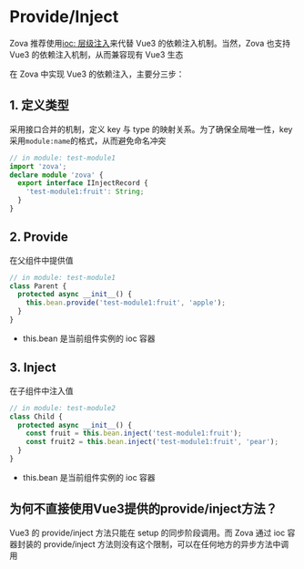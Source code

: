 # Provide/Inject

Zova 推荐使用[ioc: 层级注入](../essentials/ioc/inject.md#hierarchical-injection)来代替 Vue3 的依赖注入机制。当然，Zova 也支持 Vue3 的依赖注入机制，从而兼容现有 Vue3 生态

在 Zova 中实现 Vue3 的依赖注入，主要分三步：

## 1. 定义类型

采用接口合并的机制，定义 key 与 type 的映射关系。为了确保全局唯一性，key 采用`module:name`的格式，从而避免命名冲突

```typescript
// in module: test-module1
import 'zova';
declare module 'zova' {
  export interface IInjectRecord {
    'test-module1:fruit': String;
  }
}
```

## 2. Provide

在父组件中提供值

```typescript
// in module: test-module1
class Parent {
  protected async __init__() {
    this.bean.provide('test-module1:fruit', 'apple');
  }
}
```

- this.bean 是当前组件实例的 ioc 容器

## 3. Inject

在子组件中注入值

```typescript
// in module: test-module2
class Child {
  protected async __init__() {
    const fruit = this.bean.inject('test-module1:fruit');
    const fruit2 = this.bean.inject('test-module1:fruit', 'pear');
  }
}
```

- this.bean 是当前组件实例的 ioc 容器

## 为何不直接使用Vue3提供的provide/inject方法？

Vue3 的 provide/inject 方法只能在 setup 的同步阶段调用。而 Zova 通过 ioc 容器封装的 provide/inject 方法则没有这个限制，可以在任何地方的异步方法中调用
